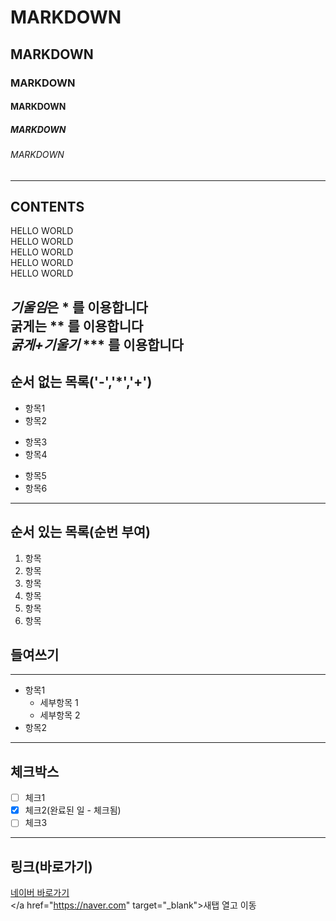 
<!-- 제목 -->

# MARKDOWN
## MARKDOWN
### MARKDOWN
#### MARKDOWN
##### MARKDOWN
###### MARKDOWN

<!-- 수평선: '---', '***', '___'  --->

---
CONTENTS
---

<!-- 줄바꿈 (문장끝 SPACE 2회,)-->

HELLO WORLD  
HELLO WORLD<br>
HELLO WORLD<br>
HELLO WORLD<br>
HELLO WORLD<br>

<!-- 강조 (기울임:*. 긁게: ** , 굵게+기울임 : ***)-->
*기울임*은 * 를 이용합니다<br>
**굵게**는 ** 를 이용합니다<br>
***굵게+기울기*** *** 를 이용합니다<br>
---
<!-- 목록  -->
## 순서 없는 목록('-','*','+')
- 항목1
- 항목2
* 항목3
* 항목4
+ 항목5
+ 항목6
---
## 순서 있는 목록(순번 부여)
1. 항목
2. 항목
3. 항목
4. 항목
5. 항목
6. 항목

## 들여쓰기
---
- 항목1
  - 세부항목 1
  - 세부항목 2
- 항목2 
---
## 체크박스
- [ ] 체크1
- [x] 체크2(완료된 일 - 체크됨)
- [ ] 체크3
---
## 링크(바로가기)
[네이버 바로가기](https://naver.com)  
</a href="https://naver.com" target="_blank">새탭 열고 이동</a>










